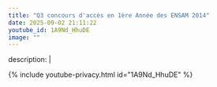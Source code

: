 ```yaml
---
title: "Q3 concours d'accès en 1ère Année des ENSAM 2014"
date: 2025-09-02 21:11:22 
youtube_id: 1A9Nd_HhuDE
image: ""
---
```

description: |
  
{% include youtube-privacy.html id="1A9Nd_HhuDE" %}
